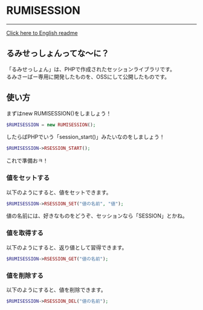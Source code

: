 # RUMISESSION
___
[Click here to English readme](./README_EN.md)
## るみせっしょんってな～に？
「るみせっしょん」は、PHPで作成されたセッションライブラリです。<BR>
るみさーばー専用に開発したものを、OSSにして公開したものです。<BR>

## 使い方
まずはnew RUMISESSION()をしましょう！
```php
$RUMISESSION = new RUMISESSION();
```
したらばPHPでいう「session_start()」みたいなのをしましょう！
```php
$RUMISESSION->RSESSION_START();
```
これで準備おㅋ！
### 値をセットする
以下のようにすると、値をセットできます。
```php
$RUMISESSION->RSESSION_SET("値の名前", "値");
```
値の名前には、好きなものをどうぞ、セッションなら「SESSION」とかね。
### 値を取得する
以下のようにすると、返り値として習得できます。
```php
$RUMISESSION->RSESSION_GET("値の名前");
```
### 値を削除する
以下のようにすると、値を削除できます。
```php
$RUMISESSION->RSESSION_DEL("値の名前");
```
